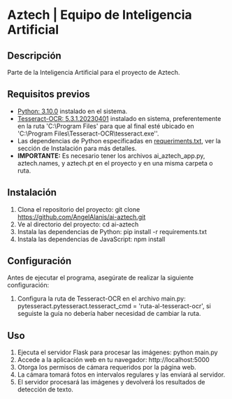 # Aztech | Equipo de Inteligencia Artificial

## Descripción

Parte de la Inteligencia Artificial para el proyecto de Aztech.

## Requisitos previos
- [Python: 3.10.0](https://www.python.org/downloads/release/python-3100/) instalado en el sistema.
- [Tesseract-OCR: 5.3.1.20230401](https://digi.bib.uni-mannheim.de/tesseract/tesseract-ocr-w64-setup-5.3.1.20230401.exe)  instalado en sistema, preferentemente en la ruta 'C:\\Program Files' para que al final esté ubicado en 'C:\\Program Files\\Tesseract-OCR\\tesseract.exe''.
- Las dependencias de Python especificadas en [requeriments.txt](https://github.com/AngelAlanis/ai-aztech/blob/app/requirements.txt), ver la sección de Instalación para más detalles.
- **IMPORTANTE:** Es necesario tener los archivos ai_aztech_app.py, aztech.names, y aztech.pt en el proyecto y en una misma carpeta o ruta.



## Instalación
1. Clona el repositorio del proyecto: git clone https://github.com/AngelAlanis/ai-aztech.git
2. Ve al directorio del proyecto: cd ai-aztech
3. Instala las dependencias de Python: pip install -r requirements.txt
4. Instala las dependencias de JavaScript: npm install

## Configuración
Antes de ejecutar el programa, asegúrate de realizar la siguiente configuración:

1. Configura la ruta de Tesseract-OCR en el archivo main.py: pytesseract.pytesseract.tesseract_cmd = 'ruta-al-tesseract-ocr', si seguiste la guía no debería haber necesidad de cambiar la ruta.

## Uso
1. Ejecuta el servidor Flask para procesar las imágenes: python main.py
2. Accede a la aplicación web en tu navegador: http://localhost:5000
3. Otorga los permisos de cámara requeridos por la página web.
4. La cámara tomará fotos en intervalos regulares y las enviará al servidor.
5. El servidor procesará las imágenes y devolverá los resultados de detección de texto.
